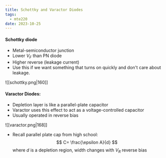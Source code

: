 ```yaml
---
title: Schottky and Varactor Diodes
tags:
  - mte220
date: 2023-10-25
---
```

#### Schottky diode
- Metal-semiconductor junction
- Lower $V_{F}$ than PN diode
- Higher reverse (leakage current)
- Use this if we want something that turns on quickly and don't care about leakage.

![[schottky.png|160]]

#### Varactor Diodes:
- Depletion layer is like a parallel-plate capacitor
- Varactor uses this effect to act as a voltage-controlled capacitor
- Usually operated in reverse bias 

![[varactor.png|168]]

- Recall parallel plate cap from high school:
$$
C= \frac{\epsilon A}{d}
$$
where $d$ is a depletion region, width changes with $V_{R}$ reverse bias